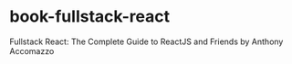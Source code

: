 # book-fullstack-react

 Fullstack React: The Complete Guide to ReactJS and Friends by Anthony Accomazzo
